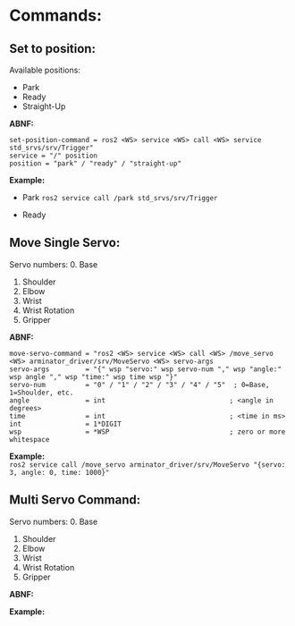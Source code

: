 # Commands: 



## Set to position: 

Available positions: 
- Park
- Ready
- Straight-Up

**ABNF:**<br>

```
set-position-command = ros2 <WS> service <WS> call <WS> service std_srvs/srv/Trigger"
service = "/" position
position = "park" / "ready" / "straight-up"
```

**Example:**<br>

- Park
`ros2 service call /park std_srvs/srv/Trigger`

- Ready
  

## Move Single Servo:

Servo numbers: 
0. Base
1. Shoulder
2. Elbow
3. Wrist 
4. Wrist Rotation
5. Gripper

**ABNF:**<br>

```
move-servo-command = "ros2 <WS> service <WS> call <WS> /move_servo <WS> arminator_driver/srv/MoveServo <WS> servo-args
servo-args         = "{" wsp "servo:" wsp servo-num "," wsp "angle:" wsp angle "," wsp "time:" wsp time wsp "}"
servo-num          = "0" / "1" / "2" / "3" / "4" / "5"  ; 0=Base, 1=Shoulder, etc.
angle              = int                               ; <angle in degrees>
time               = int                               ; <time in ms>
int                = 1*DIGIT
wsp                = *WSP                              ; zero or more whitespace
```

**Example:**<br>
`ros2 service call /move_servo arminator_driver/srv/MoveServo "{servo: 3, angle: 0, time: 1000}"`


## Multi Servo Command: 

Servo numbers: 
0. Base
1. Shoulder
2. Elbow
3. Wrist 
4. Wrist Rotation
5. Gripper
   

**ABNF:**<br>


**Example:**<br>